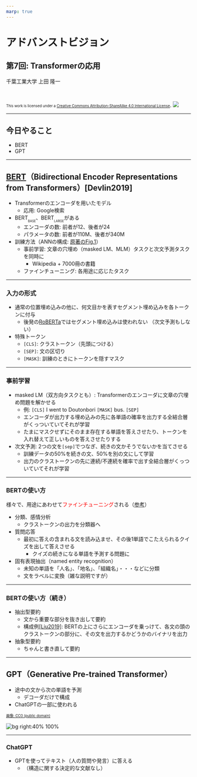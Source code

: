 ```yaml
---
marp: true
---
```


<!-- footer: "アドバンストビジョン第7回" -->

# アドバンストビジョン

## 第7回: Transformerの応用

千葉工業大学 上田 隆一

<br />

<span style="font-size:70%">This work is licensed under a </span>[<span style="font-size:70%">Creative Commons Attribution-ShareAlike 4.0 International License</span>](https://creativecommons.org/licenses/by-sa/4.0/).
![](https://i.creativecommons.org/l/by-sa/4.0/88x31.png)

---

<!-- paginate: true -->

## 今日やること

- BERT
- GPT

---

## [BERT](https://aclanthology.org/N19-1423/)（Bidirectional Encoder Representations from Transformers）[Devlin2019]

- Transformerのエンコーダを用いたモデル
    - 応用: Google検索
- BERT<span style="font-size:60%;vertical-align:-5pt">BASE</span>、BERT<span style="font-size:60%;vertical-align:-5pt">LARGE</span>がある
    - エンコーダの数: 前者が12、後者が24
    - パラメータの数: 前者が110M、後者が340M
- 訓練方法（ANNの構成: [原著のFig.1](https://aclanthology.org/N19-1423.pdf)）
    - 事前学習: 文章の穴埋め（masked LM、MLM）タスクと次文予測タスクを同時に
        - Wikipedia + 7000冊の書籍
    - ファインチューニング: 各用途に応じたタスク

---

### 入力の形式

- 通常の位置埋め込みの他に、何文目かを表すセグメント埋め込みを各トークンに付与
    - 後発の[RoBERTa](https://arxiv.org/abs/1907.11692)ではセグメント埋め込みは使われない
    （次文予測もしない）
- 特殊トークン
    - `[CLS]`: クラストークン（先頭につける）
    - `[SEP]`: 文の区切り
    - `[MASK]`: 訓練のときにトークンを隠すマスク

---

### 事前学習

- masked LM（双方向タスクとも）: Transformerのエンコーダに文章の穴埋め問題を解かせる
   - 例: `[CLS]` I went to Doutonbori `[MASK]` bus. `[SEP]`
   - エンコーダが出力する埋め込みの先に各単語の確率を出力する全結合層がくっついていてそれが学習
   - たまにマスクせずにそのまま存在する単語を答えさせたり、トークンを入れ替えて正しいものを答えさせたりする
- 次文予測: 2つの文を`[sep]`でつなぎ、続きの文かそうでないかを当てさせる
   - 訓練データの50%を続きの文、50%を別の文にして学習
   - 出力のクラストークンの先に連続/不連続を確率で出す全結合層がくっついていてそれが学習

---

### BERTの使い方

様々で、用途にあわせて<span style="color:red">ファインチューニング</span>される（[参考](https://wandb.ai/mukilan/BERT_Sentiment_Analysis/reports/An-Introduction-to-BERT-And-How-To-Use-It--VmlldzoyNTIyOTA1)）
- 分類、感情分析
    - クラストークンの出力を分類器へ
- 質問応答
    - 最初に答えの含まれる文を読み込ませ、その後1単語でこたえられるクイズを出して答えさせる
        - クイズの続きになる単語を予測する問題に
- 固有表現抽出（named entity recognition）
    - 未知の単語を「人名」、「地名」、「組織名」・・・などに分類
    - 文をラベルに変換（雑な説明ですが）

---

### BERTの使い方（続き）

- 抽出型要約
    - 文から重要な部分を抜き出して要約
    - 構成例[[Liu2019]](https://aclanthology.org/D19-1387.pdf): BERTの上にさらにエンコーダを乗っけて、各文の頭のクラストークンの部分に、その文を出力するかどうかのバイナリを出力
- 抽象型要約
    - ちゃんと書き直して要約

---

## GPT（Generative Pre-trained Transformer）

- 途中の文から次の単語を予測
    - デコーダだけで構成
- ChatGPTの一部に使われる

[<span style="font-size:70%">画像: CC0 (public domain)</span>](https://commons.wikimedia.org/wiki/File:Full_GPT_architecture.svg)


![bg right:40% 100%](https://upload.wikimedia.org/wikipedia/commons/5/51/Full_GPT_architecture.svg)


---

### ChatGPT

- GPTを使ってテキスト（人の質問や発言）に答える
    - （構造に関する決定的な文献なし）

